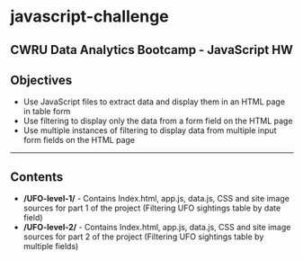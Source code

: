 # javascript-challenge
CWRU Data Analytics Bootcamp - JavaScript HW
--------------------------

## Objectives
* Use JavaScript files to extract data and display them in an HTML page in table form
* Use filtering to display only the data from a form field on the HTML page
* Use multiple instances of filtering to display data from multiple input form fields on the HTML page

---------------------------

## Contents
* <b>/UFO-level-1/</b> - Contains Index.html, app.js, data.js, CSS and site image sources for part 1 of the project (Filtering UFO sightings table by date field)
* <b>/UFO-level-2/</b> - Contains Index.html, app.js, data.js, CSS and site image sources for part 2 of the project (Filtering UFO sightings table by multiple fields)
